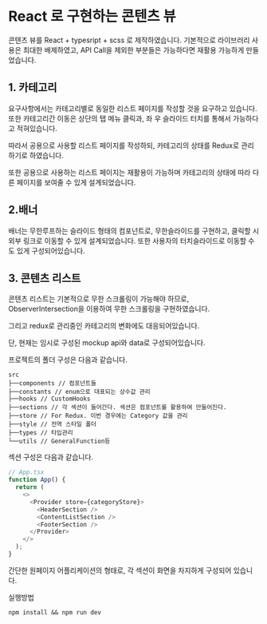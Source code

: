 # React 로 구현하는 콘텐츠 뷰

콘텐츠 뷰를 React + typesript + scss 로 제작하였습니다.
기본적으로 라이브러리 사용은 최대한 배제하였고, API Call을 제외한 부분들은 가능하다면 재활용 가능하게 만들었습니다.

## 1. 카테고리

요구사항에서는 카테고리별로 동일한 리스트 페이지를 작성할 것을 요구하고 있습니다.
또한 카테고리간 이동은 상단의 탭 메뉴 클릭과, 좌 우 슬라이드 터치를 통해서 가능하다고 적혀있습니다.

따라서 공용으로 사용할 리스트 페이지를 작성하되, 카테고리의 상태를 Redux로 관리하기로 하였습니다.

또한 공용으로 사용하는 리스트 페이지는 재활용이 가능하며 카테고리의 상태에 따라 다른 페이지를 보여줄 수 있게 설계되었습니다.

## 2.배너

배너는 무한루프하는 슬라이드 형태의 컴포넌트로, 무한슬라이드를 구현하고, 클릭할 시 외부 링크로 이동할 수 있게 설계되었습니다. 또한 사용자의 터치슬라이드로 이동할 수도 있게 구성되어있습니다.

## 3. 콘텐츠 리스트

콘텐츠 리스트는 기본적으로 무한 스크롤링이 가능해야 하므로, ObserverIntersection을 이용하여 무한 스크롤링을 구현하였습니다.

그리고 redux로 관리중인 카테고리의 변화에도 대응되어있습니다.

단, 현재는 임시로 구성된 mockup api와 data로 구성되어있습니다.

프로젝트의 폴더 구성은 다음과 같습니다.

```
src
├──components // 컴포넌트들
├──constants // enum으로 대표되는 상수값 관리
├──hooks // CustomHooks
├──sections // 각 섹션이 들어간다. 섹션은 컴포넌트를 활용하여 만들어진다.
├──store // For Redux. 이번 경우에는 Category 값을 관리
├──style // 전역 스타일 폴더
├──types // 타입관리
└──utils // GeneralFunction등
```

섹션 구성은 다음과 같습니다.

```ts
// App.tsx
function App() {
  return (
    <>
      <Provider store={categoryStore}>
        <HeaderSection />
        <ContentListSection />
        <FooterSection />
      </Provider>
    </>
  );
}
```

간단한 원페이지 어플리케이션의 형태로, 각 섹션이 화면을 차지하게 구성되어 있습니다.

실행방법

```
npm install && npm run dev
```
